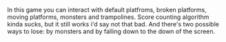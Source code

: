 In this game you can interact with default platfroms, broken platforms, moving platforms, monsters and trampolines. 
Score counting algorithm kinda sucks, but it still works i'd say not that bad.
And there's two possible ways to lose: by monsters and by falling down to the down of the screen.
